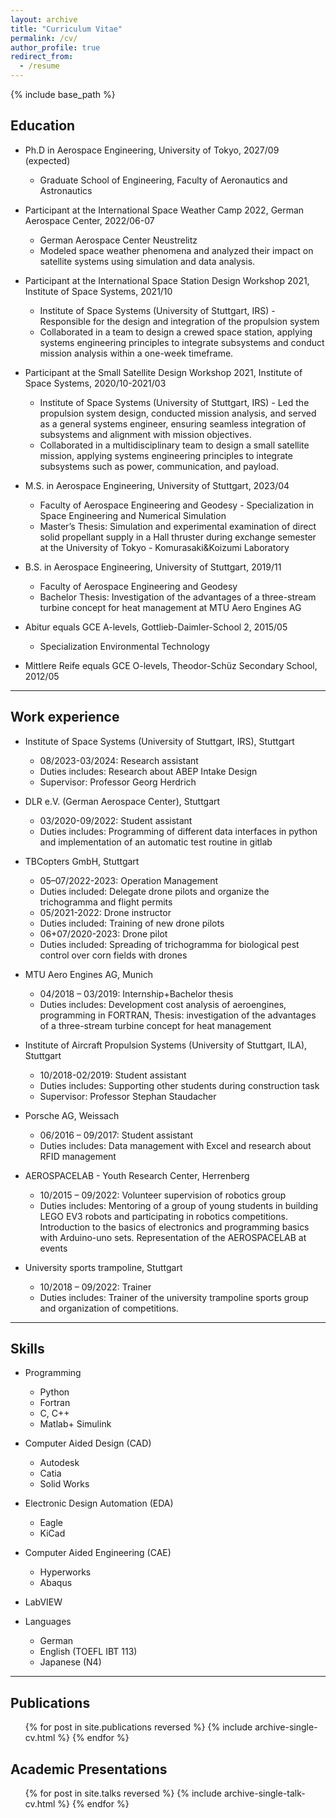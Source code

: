 ```yaml
---
layout: archive
title: "Curriculum Vitae"
permalink: /cv/
author_profile: true
redirect_from:
  - /resume
---
```


{% include base_path %}




Education
----
* Ph.D in Aerospace Engineering, University of Tokyo, 2027/09 (expected)
	* Graduate School of Engineering, Faculty of Aeronautics and Astronautics

* Participant at the International Space Weather Camp 2022, German Aerospace Center, 2022/06-07 
	* German Aerospace Center Neustrelitz
	* Modeled space weather phenomena and analyzed their impact on satellite systems using simulation and data analysis.

* Participant at the International Space Station Design Workshop 2021, Institute of Space Systems, 2021/10 
	* Institute of Space Systems (University of Stuttgart, IRS) - Responsible for the design and integration of the propulsion system
	* Collaborated in a team to design a crewed space station, applying systems engineering principles to integrate subsystems and conduct mission analysis within a one-week timeframe.

* Participant at the Small Satellite Design Workshop 2021, Institute of Space Systems, 2020/10-2021/03 
	* Institute of Space Systems (University of Stuttgart, IRS) - Led the propulsion system design, conducted mission analysis, and served as a general systems engineer, ensuring seamless integration of subsystems and alignment with mission objectives.
	* Collaborated in a multidisciplinary team to design a small satellite mission, applying systems engineering principles to integrate subsystems such as power, communication, and payload.

* M.S. in Aerospace Engineering, University of Stuttgart, 2023/04 
	* Faculty of Aerospace Engineering and Geodesy - Specialization in Space Engineering and Numerical Simulation
	* Master’s Thesis: Simulation and experimental examination of direct solid propellant supply in a Hall thruster during exchange semester at the University of Tokyo - Komurasaki&Koizumi Laboratory

* B.S. in Aerospace Engineering, University of Stuttgart, 2019/11
	* Faculty of Aerospace Engineering and Geodesy 
	* Bachelor Thesis: Investigation of the advantages of a three-stream turbine concept for heat management at MTU Aero Engines AG

* Abitur equals GCE A-levels, Gottlieb-Daimler-School 2, 2015/05
	* Specialization Environmental Technology

* Mittlere Reife equals GCE O-levels, Theodor-Schüz Secondary School, 2012/05

----


Work experience
----
* Institute of Space Systems (University of Stuttgart, IRS), Stuttgart
	* 08/2023-03/2024: Research assistant
    * Duties includes: Research about ABEP Intake Design
	* Supervisor: Professor Georg Herdrich
  
* DLR e.V. (German Aerospace Center), Stuttgart
	* 03/2020-09/2022: Student assistant
    * Duties includes: Programming of different data interfaces in python and implementation of an automatic test routine in gitlab

* TBCopters GmbH, Stuttgart
	* 05–07/2022-2023: Operation Management
	* Duties included: Delegate drone pilots and organize the trichogramma and flight permits
	* 05/2021-2022: Drone instructor
	* Duties included: Training of new drone pilots
	* 06+07/2020-2023: Drone pilot
	* Duties included: Spreading of trichogramma for biological pest control over corn fields with drones

* MTU Aero Engines AG, Munich
	* 04/2018 – 03/2019: Internship+Bachelor thesis
    * Duties includes: Development cost analysis of aeroengines, programming in FORTRAN, Thesis: investigation of the advantages of a three-stream turbine concept for heat management

* Institute of Aircraft Propulsion Systems (University of Stuttgart, ILA), Stuttgart
	* 10/2018-02/2019: Student assistant
    * Duties includes: Supporting other students during construction task
	* Supervisor: Professor Stephan Staudacher
  
* Porsche AG, Weissach
	* 06/2016 – 09/2017: Student assistant
    * Duties includes: Data management with Excel and research about RFID management

* AEROSPACELAB - Youth Research Center, Herrenberg
	* 10/2015 – 09/2022: Volunteer supervision of robotics group
    * Duties includes: Mentoring of a group of young students in building LEGO EV3 robots and participating in robotics competitions. Introduction to the basics of electronics and programming basics with Arduino-uno sets. Representation of the AEROSPACELAB at events

* University sports trampoline, Stuttgart
	* 10/2018 – 09/2022: Trainer
    * Duties includes: Trainer of the university trampoline sports group and organization of competitions.

----


Skills
----
* Programming
	* Python
	* Fortran
	* C, C++
	* Matlab+ Simulink
	
* Computer Aided Design (CAD)
	* Autodesk
	* Catia
	* Solid Works
* Electronic Design Automation (EDA)
	* Eagle
	* KiCad
* Computer Aided Engineering (CAE)
	* Hyperworks
	* Abaqus
* LabVIEW
* Languages
	* German
	* English (TOEFL IBT 113)
	* Japanese (N4)

----





Publications
----
  <ul>{% for post in site.publications reversed %}
    {% include archive-single-cv.html %}
  {% endfor %}</ul>
  
Academic Presentations
----
  <ul>{% for post in site.talks reversed %}
    {% include archive-single-talk-cv.html  %}
  {% endfor %}</ul>
